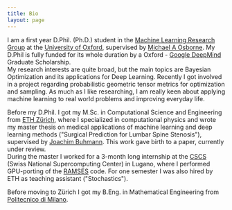 ```yaml
---
title: Bio
layout: page
---
```


I am a first year D.Phil. (Ph.D.) student in the [Machine Learning Research Group](http://www.robots.ox.ac.uk/~parg/)
at the [University of Oxford](http://www.ox.ac.uk/), supervised by [Michael A Osborne](http://www.robots.ox.ac.uk/~mosb/). My D.Phil is fully funded for its whole duration by a Oxford - [Google DeepMind](https://deepmind.com/) Graduate Scholarship.  
My research interests are quite broad, but the main topics are Bayesian Optimization and its applications for Deep Learning. Recently I got involved in a project regarding probabilistic geometric tensor metrics for optimization and sampling. As much as I like researching, I am really keen about applying machine learning to real world problems and improving everyday life.

Before my D.Phil. I got my M.Sc. in Computational Science and Engineering from [ETH Zürich](https://www.ethz.ch/en.html), where I specialized in computational physics and wrote my master thesis on medical applications of machine learning and deep learning methods ("Surgical Prediction for Lumbar Spine Stenosis"), supervised by [Joachim Buhmann](http://www.ise.inf.ethz.ch/). This work gave birth to a paper, currently under review.  
During the master I worked for a 3-month long internship at the [CSCS](http://www.cscs.ch/) (Swiss National Supercomputing Center) in Lugano, where I performed GPU-porting of the [RAMSES](http://www.ics.uzh.ch/~teyssier/ramses/RAMSES.html) code. For one semester I was also hired by ETH as teaching assistant ("Stochastics").

Before moving to Zürich I got my B.Eng. in Mathematical Engineering from [Politecnico di Milano](http://www.polimi.it/en/home/).
